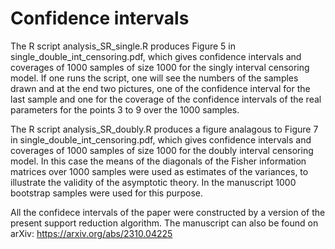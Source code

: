 # Confidence intervals

The R script analysis_SR_single.R produces Figure 5 in single_double_int_censoring.pdf, which gives confidence intervals and coverages of 1000 samples of size 1000 for the singly interval censoring model. If one runs the script, one will see the numbers of the samples drawn and at the end two pictures, one of the confidence interval for the last sample and one for the coverage of the confidence intervals of the real parameters for the points 3 to 9 over the 1000 samples.

The R script analysis_SR_doubly.R produces a figure analagous to Figure 7 in single_double_int_censoring.pdf, which gives confidence intervals and coverages of 1000 samples of size 1000 for the doubly interval censoring model. In this case the means of the diagonals of the Fisher information matrices over 1000 samples were used as estimates of the variances, to illustrate the validity of the asymptotic theory. In the manuscript 1000 bootstrap samples were used for this purpose.

All the confidece intervals of the paper were constructed by a version of the present support reduction algorithm. The manuscript can also be found on arXiv: https://arxiv.org/abs/2310.04225



